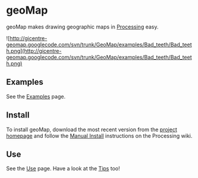 # geoMap #

geoMap makes drawing geographic maps in [Processing](http://processing.org/) easy.

![http://gicentre-geomap.googlecode.com/svn/trunk/GeoMap/examples/Bad_teeth/Bad_teeth.png](http://gicentre-geomap.googlecode.com/svn/trunk/GeoMap/examples/Bad_teeth/Bad_teeth.png)

## Examples ##

See the [Examples](Examples.md) page.

## Install ##

To install geoMap, download the most recent version from the [project homepage](http://www.gicentre.org/geomap/) and follow the [Manual Install](http://wiki.processing.org/w/How_to_Install_a_Contributed_Library) instructions on the Processing wiki.

## Use ##

See the [Use](Use.md) page. Have a look at the [Tips](Tips.md) too!